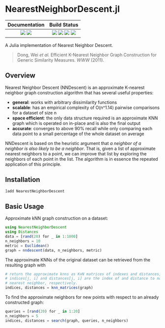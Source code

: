 # NearestNeighborDescent.jl

| **Documentation** | **Build Status** |
|:-----------------:|:----------------:|
| [![][docs-stable-img]][docs-stable-url] [![][docs-dev-img]][docs-dev-url] | [![][travis-img]][travis-url] [![][appveyor-img]][appveyor-url] [![][codecov-img]][codecov-url] [![][coveralls-img]][coveralls-url] |

A Julia implementation of Nearest Neighbor Descent.

> Dong, Wei *et al.* Efficient K-Nearest Neighbor Graph Construction for Generic Similarity Measures. *WWW* (2011).

## Overview

Nearest Neighbor Descent (NNDescent) is an approximate K-nearest neighbor graph construction algorithm that has
several useful properties:
- **general**: works with arbitrary dissimilarity functions
- **scalable**: has an empirical complexity of O(n^1.14) pairwise comparisons for a dataset of size n
- **space efficient**: the only data structure required is an approximate KNN graph which is operated on in-place and is also the final output
- **accurate**: converges to above 90% recall while only comparing each data point to a small percentage of the whole dataset on average

NNDescent is based on the heuristic argument that *a neighbor of a neighbor is also likely to be a neighbor*. That is,
given a list of approximate nearest neighbors to a point, we can improve that list by exploring the neighbors of each
point in the list. The algorithm is in essence the repeated application of this principle.

## Installation
```julia
]add NearestNeighborDescent
```

## Basic Usage

Approximate kNN graph construction on a dataset:

```julia
using NearestNeighborDescent
using Distances
data = [rand(20) for _ in 1:1000]
n_neighbors = 10
metric = Euclidean()
graph = nndescent(data, n_neighbors, metric)
```

The approximate KNNs of the original dataset can be retrieved from the resulting graph with
```julia
# return the approximate knns as KxN matrices of indexes and distances, where
# indices[j, i] and distances[j, i] are the index of and distance to node i's jth
# nearest neighbor, respectively.
indices, distances = knn_matrices(graph)
```

To find the approximate neighbors for new points with respect to an already constructed graph:

```julia
queries = [rand(20) for _ in 1:20]
n_neighbors = 5
indices, distances = search(graph, queries, n_neighbors)
```

[docs-stable-img]: https://img.shields.io/badge/docs-stable-blue.svg
[docs-stable-url]: https://dillondaudert.github.io/NearestNeighborDescent.jl/stable

[docs-dev-img]: https://img.shields.io/badge/docs-dev-blue.svg
[docs-dev-url]: https://dillondaudert.github.io/NearestNeighborDescent.jl/dev

[travis-img]: https://travis-ci.com/dillondaudert/NearestNeighborDescent.jl.svg?branch=master
[travis-url]: https://travis-ci.com/dillondaudert/NearestNeighborDescent.jl

[appveyor-img]: https://ci.appveyor.com/api/projects/status/lr49p9vxkr8a3uv0?svg=true
[appveyor-url]: https://ci.appveyor.com/project/dillondaudert/nearestneighbordescent-jl

[codecov-img]: https://codecov.io/gh/dillondaudert/NearestNeighborDescent.jl/branch/master/graph/badge.svg
[codecov-url]: https://codecov.io/gh/dillondaudert/NearestNeighborDescent.jl

[coveralls-img]: https://coveralls.io/repos/github/dillondaudert/NearestNeighborDescent.jl/badge.svg?branch=master
[coveralls-url]: https://coveralls.io/github/dillondaudert/NearestNeighborDescent.jl?branch=master
